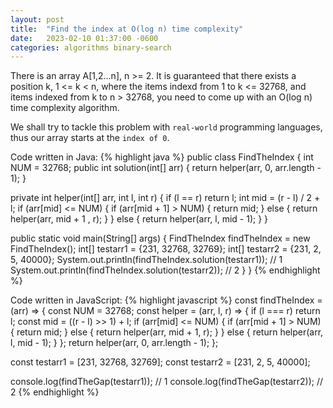 ```yaml
---
layout: post
title:  "Find the index at O(log n) time complexity"
date:   2023-02-10 01:37:00 -0600
categories: algorithms binary-search
---
```

There is an array A\[1,2...n\], n >= 2. It is guaranteed that there exists a position k, 1 <= k < n, where the items indexd from 1 to k <= 32768, and items indexed from k to n > 32768, you need to come up with an O(log n) time complexity algorithm.

We shall try to tackle this problem with `real-world` programming languages, thus our array starts at the `index of 0`.

Code written in Java:
{% highlight java %}
public class FindTheIndex {
  int NUM = 32768;
  public int solution(int[] arr) {
    return helper(arr, 0, arr.length - 1);
  }

  private int helper(int[] arr, int l, int r) {
    if (l == r) return l;
    int mid = (r - l) / 2 + l;
    if (arr[mid] <= NUM) {
      if (arr[mid + 1] > NUM) {
        return mid;
      } else {
        return helper(arr, mid + 1 , r);
      }
    } else {
      return helper(arr, l, mid - 1);
    }
  }

  public static void main(String[] args) {
    FindTheIndex findTheIndex = new FindTheIndex();
    int[] testarr1 = {231, 32768, 32769};
    int[] testarr2 = {231, 2, 5, 40000};
    System.out.println(findTheIndex.solution(testarr1)); // 1
    System.out.println(findTheIndex.solution(testarr2)); // 2
  }
}
{% endhighlight %}

Code written in JavaScript:
{% highlight javascript %}
const findTheIndex = (arr) => {
  const NUM = 32768;
  const helper = (arr, l, r) => {
    if (l === r) return l;
    const mid = ((r - l) >> 1) + l;
    if (arr[mid] <= NUM) {
      if (arr[mid + 1] > NUM) {
        return mid;
      } else {
        return helper(arr, mid + 1, r);
      }
    } else {
      return helper(arr, l, mid - 1);
    }
  };
  return helper(arr, 0, arr.length - 1);
};

const testarr1 = [231, 32768, 32769];
const testarr2 = [231, 2, 5, 40000];

console.log(findTheGap(testarr1)); // 1
console.log(findTheGap(testarr2)); // 2
{% endhighlight %}